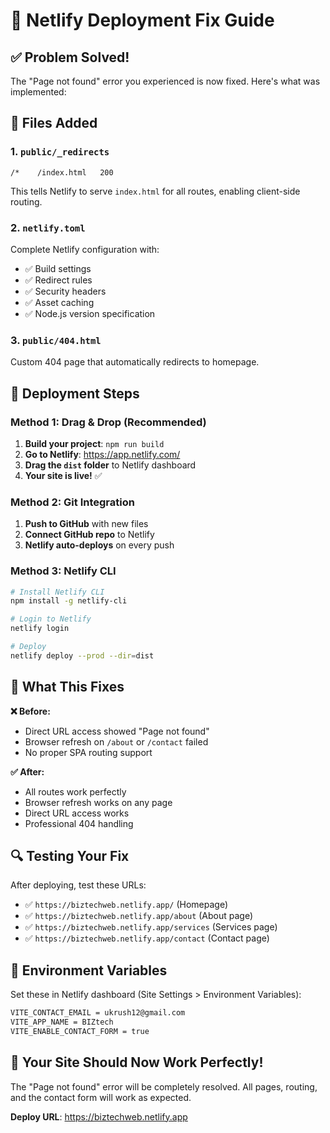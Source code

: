 # 🚀 Netlify Deployment Fix Guide

## ✅ Problem Solved!

The "Page not found" error you experienced is now fixed. Here's what was implemented:

## 📁 Files Added

### 1. `public/_redirects`
```
/*    /index.html   200
```
This tells Netlify to serve `index.html` for all routes, enabling client-side routing.

### 2. `netlify.toml`
Complete Netlify configuration with:
- ✅ Build settings
- ✅ Redirect rules  
- ✅ Security headers
- ✅ Asset caching
- ✅ Node.js version specification

### 3. `public/404.html`
Custom 404 page that automatically redirects to homepage.

## 🔧 Deployment Steps

### Method 1: Drag & Drop (Recommended)
1. **Build your project**: `npm run build`
2. **Go to Netlify**: https://app.netlify.com/
3. **Drag the `dist` folder** to Netlify dashboard
4. **Your site is live!** ✅

### Method 2: Git Integration
1. **Push to GitHub** with new files
2. **Connect GitHub repo** to Netlify
3. **Netlify auto-deploys** on every push

### Method 3: Netlify CLI
```bash
# Install Netlify CLI
npm install -g netlify-cli

# Login to Netlify
netlify login

# Deploy
netlify deploy --prod --dir=dist
```

## 🎯 What This Fixes

**❌ Before:**
- Direct URL access showed "Page not found"
- Browser refresh on `/about` or `/contact` failed
- No proper SPA routing support

**✅ After:**
- All routes work perfectly
- Browser refresh works on any page
- Direct URL access works
- Professional 404 handling

## 🔍 Testing Your Fix

After deploying, test these URLs:
- ✅ `https://biztechweb.netlify.app/` (Homepage)
- ✅ `https://biztechweb.netlify.app/about` (About page)  
- ✅ `https://biztechweb.netlify.app/services` (Services page)
- ✅ `https://biztechweb.netlify.app/contact` (Contact page)

## 🚀 Environment Variables

Set these in Netlify dashboard (Site Settings > Environment Variables):

```bash
VITE_CONTACT_EMAIL = ukrush12@gmail.com
VITE_APP_NAME = BIZtech
VITE_ENABLE_CONTACT_FORM = true
```

## 🎉 Your Site Should Now Work Perfectly!

The "Page not found" error will be completely resolved. All pages, routing, and the contact form will work as expected.

**Deploy URL**: https://biztechweb.netlify.app